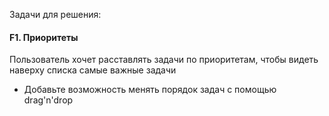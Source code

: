 Задачи для решения:

#### F1. Приоритеты

Пользователь хочет расставлять задачи по приоритетам,
чтобы видеть наверху списка самые важные задачи

- Добавьте возможность менять порядок задач с помощью drag'n'drop

